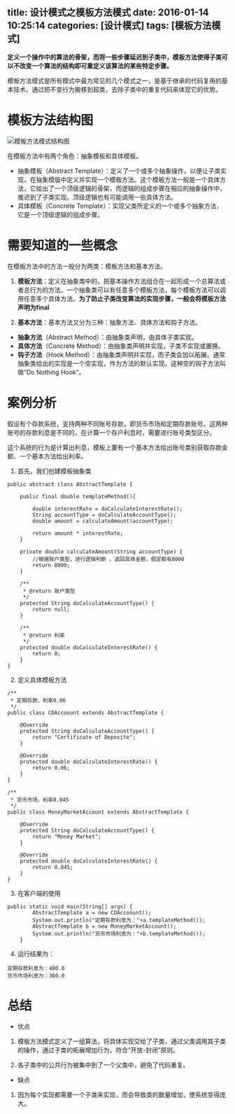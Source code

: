 title: 设计模式之模板方法模式
date: 2016-01-14 10:25:14
categories: [设计模式]
tags: [模板方法模式]
---
**定义一个操作中的算法的骨架，而将一些步骤延迟到子类中，模板方法使得子类可以不改变一个算法的结构即可重定义该算法的某些特定步骤。**<!--more-->

模板方法模式是所有模式中最为常见的几个模式之一，是基于继承的代码复用的基本技术。通过把不变行为搬移到超类，去除子类中的重复代码来体现它的优势。

# 模板方法结构图

![模板方法模式结构图](http://7xpi7i.com1.z0.glb.clouddn.com/%E6%A8%A1%E6%9D%BF%E6%96%B9%E6%B3%95%E7%BB%93%E6%9E%84%E5%9B%BE.jpg)

在模板方法中有两个角色：抽象模板和具体模板。
- 抽象模板（Abstract Template）：定义了一个或多个抽象操作，以便让子类实现。在抽象模版中定义并实现一个模板方法。这个模板方法一般是一个具体方法，它给出了一个顶级逻辑的骨架，而逻辑的组成步骤在相应的抽象操作中，推迟到了子类实现。顶级逻辑也有可能调用一些具体方法。
- 具体模板（Concrete Template）：实现父类所定义的一个或多个抽象方法，它是一个顶级逻辑的组成步骤。

# 需要知道的一些概念

在模板方法中的方法一般分为两类：模板方法和基本方法。

1. **模板方法**：定义在抽象类中的，把基本操作方法组合在一起形成一个总算法或者总行为的方法。一个抽象类可以有任意多个模板方法，每个模板方法可以调用任意多个具体方法。**为了防止子类改变算法的实现步骤，一般会将模板方法声明为final**

2. **基本方法**：基本方法又分为三种：抽象方法、具体方法和钩子方法。

- **抽象方法**（Abstract Method）：由抽象类声明，由具体子类实现。
- **具体方法**（Concrete Method）：由抽象类声明并实现，子类不实现或置换。
- **钩子方法**（Hook Method）：由抽象类声明并实现，而子类会加以拓展。通常抽象类给出的实现是一个空实现，作为方法的默认实现。这种空的钩子方法叫做“Do Nothing Hook”。

# 案例分析

假设有个存款系统，支持两种不同账号存款。即货币市场和定期存款账号。这两种账号的存款利息是不同的，在计算一个存户利息时，需要进行账号类型区分。

这个系统的行为是计算出利息，模板上要有一个基本方法给出账号类别获取存款金额、一个基本方法给出利率。

1. 首先，我们创建模板抽象类
```
public abstract class AbstractTemplate {

	public final double templateMethod(){
		
		double interestRate = doCalculateInterestRate();
		String accountType = doCalculateAccountType();
		double amount = calculateAmount(accountType);
		
		return amount * interestRate;
	}

	private double calculateAmount(String accountType) {
		//根据账户类型，进行逻辑判断 ，返回具体金额，假定都有8000
		return 8000;
	}
	
	/**
	 * @return 账户类型
	 */
	protected String doCalculateAccountType() {
		return null;
	}
	
	/**
	 * @return 利率
	 */
	protected double doCalculateInterestRate() {
		return 0;
	}
}
```
2. 定义具体模板方法
```
/**
 * 定期存款，利率0.06
 */
public class CDAccoount extends AbstractTemplate {

	@Override
	protected String doCalculateAccountType() {
		return "Certificate of Deposite";
	}
	
	@Override
	protected double doCalculateInterestRate() {
		return 0.06;
	}
}

/**
 * 货币市场，利率0.045
 */
public class MoneyMarketAccount extends AbstractTemplate {
	
	@Override
	protected String doCalculateAccountType() {
		return "Money Market";
	}
	
	@Override
	protected double doCalculateInterestRate() {
		return 0.045;
	}
}
```
3. 在客户端的使用
```
public static void main(String[] args) {
		AbstractTemplate a = new CDAccoount();
		System.out.println("定期存款利息为："+a.templateMethod());
		AbstractTemplate b = new MoneyMarketAccount();
		System.out.println("货币市场利息为："+b.templateMethod());
	}
```
4. 运行结果为：
```
定期存款利息为：480.0
货币市场利息为：360.0
```

# 总结

- 优点

1. 模板方法模式定义了一组算法，将具体实现交给了子类，通过父类调用其子类的操作，通过子类的拓展增加行为，符合“开放-封闭”原则。

2. 各子类中的公共行为被集中到了一个父类中，避免了代码重复。

- 缺点

1. 因为每个实现都需要一个子类来实现，而会导致类的数量增加，使系统变得庞大。